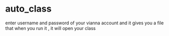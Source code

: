 # auto_class
enter username and password of your vianna account and it gives you a file that when you run it , it will open your class 
